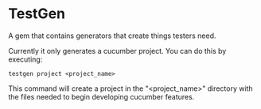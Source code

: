 # TestGen

A gem that contains generators that create things testers need.

Currently it only generates a cucumber project.  You can do this by executing:

    testgen project <project_name>
    
This command will create a project in the "<project_name>" directory with the files needed to begin
developing cucumber features.